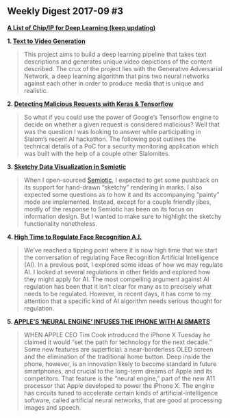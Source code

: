 ## Weekly Digest 2017-09 \#3

**[A List of Chip/IP for Deep Learning (keep updating)](https://basicmi.github.io/Deep-Learning-Processor-List/)**

**1. [Text to Video Generation](https://antonia.space/text-to-video-generation/)**
> This project aims to build a deep learning pipeline that takes text descriptions and generates unique video depictions of the content described. 
> The crux of the project lies with the Generative Adversarial Network, a deep learning algorithm that pins two neural networks against each other in order to produce media that is unique and realistic.

**2. [Detecting Malicious Requests with Keras & Tensorflow](https://medium.com/slalom-engineering/detecting-malicious-requests-with-keras-tensorflow-5d5db06b4f28)**
> So what if you could use the power of Google’s Tensorflow engine to decide on whether a given request is considered malicious? Well that was the question I was looking to answer while participating in Slalom’s recent AI hackathon. The following post outlines the technical details of a PoC for a security monitoring application which was built with the help of a couple other Slalomites.

**3. [Sketchy Data Visualization in Semiotic](https://medium.com/@Elijah_Meeks/sketchy-data-visualization-in-semiotic-5811a52f59bc)**
> When I open-sourced [Semiotic](https://github.com/emeeks/semiotic), I expected to get some pushback on its support for hand-drawn “sketchy” rendering in marks. I also expected some questions as to how it and its accompanying “painty” mode are implemented. Instead, except for a couple friendly jibes, mostly of the response to Semiotic has been on its focus on information design. But I wanted to make sure to highlight the sketchy functionality nonetheless.

**4. [High Time to Regulate Face Recognition A.I.](https://medium.com/intuitionmachine/high-time-to-begin-regulation-of-face-recognition-a-i-f4a92ee40165)**
> We’ve reached a tipping point where it is now high time that we start the conversation of regulating Face Recognition Artificial Intelligence (AI).
> In a previous post, I explored some ideas of how we may regulate AI. I looked at several regulations in other fields and explored how they might apply for AI. The most compelling argument against AI regulation has been that it isn’t clear for many as to precisely what needs to be regulated. However, in recent days, it has come to my attention that a specific kind of AI algorithm needs serious thought for regulation.

**5. [APPLE’S ‘NEURAL ENGINE’ INFUSES THE IPHONE WITH AI SMARTS](https://www.wired.com/story/apples-neural-engine-infuses-the-iphone-with-ai-smarts)**
> WHEN APPLE CEO Tim Cook introduced the iPhone X Tuesday he claimed it would “set the path for technology for the next decade.” Some new features are superficial: a near-borderless OLED screen and the elimination of the traditional home button. Deep inside the phone, however, is an innovation likely to become standard in future smartphones, and crucial to the long-term dreams of Apple and its competitors.
That feature is the “neural engine,” part of the new A11 processor that Apple developed to power the iPhone X. The engine has circuits tuned to accelerate certain kinds of artificial-intelligence software, called artificial neural networks, that are good at processing images and speech.
